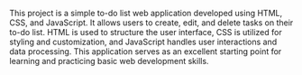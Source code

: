 This project is a simple to-do list web application developed using HTML, CSS, and JavaScript.
It allows users to create, edit, and delete tasks on their to-do list. 
HTML is used to structure the user interface, CSS is utilized for styling and customization, and JavaScript handles user interactions and data processing.
This application serves as an excellent starting point for learning and practicing basic web development skills.
